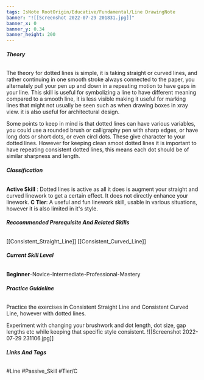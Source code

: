 ```yaml
---
tags: IsNote RootOrigin/Educative/Fundamental/Line DrawingNote
banner: "![[Screenshot 2022-07-29 201831.jpg]]"
banner_x: 0
banner_y: 0.34
banner_height: 200
---
```


###### **_Theory_**
The theory for dotted lines is simple, it is taking straight or curved lines, and rather continuing in one smooth stroke always connected to the paper, you alternately pull your pen up and down in a repeating motion to have gaps in your line. This skill is useful for symbolizing a line to have different meaning compared to a smooth line, it is less visible making it useful for marking lines that might not usually be seen such as when drawing boxes in xray view. it is also useful for architectural design. 

Some points to keep in mind is that dotted lines can have various variables, you could use a rounded brush or calligraphy pen with sharp edges, or have long dots or short dots, or even circl dots. These give character to your dotted lines. However for keeping clean smoot dotted lines it is important to have repeating consistent dotted lines, this means each dot should be of similar sharpness and length. 

###### **_Classification_**
**Active Skill** : Dotted lines is active as all it does is augment your straight and curved linework to get a certain effect.  It does not directly enhance your linework.
**C Tier**: A useful and fun linework skill, usable in various situations, however it is also limited in it's style.

###### **_Reccommended Prerequisite And Related Skills_**
[[Consistent_Straight_Line]]
[[Consistent_Curved_Line]]

###### **_Current Skill Level_**
**Beginner**-Novice-Intermediate-Professional-Mastery

###### **_Practice Guideline_**
Practice the exercises in Consistent Straight Line and Consistent Curved Line, however with dotted lines. 

Experiment with changing your brushwork and dot length, dot size, gap lengths etc while keeping that specific style consistent. 
![[Screenshot 2022-07-29 231106.jpg]]
###### **_Links And Tags_**
#Line #Passive_Skill #Tier/C 

